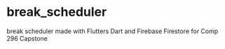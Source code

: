 # break_scheduler
break scheduler made with Flutters Dart and Firebase Firestore for Comp 296 Capstone
